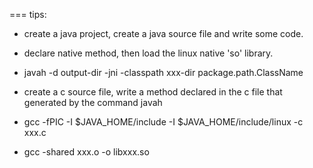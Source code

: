 === tips:

* create a java project, create a java source file and write some code.

* declare native method, then load the linux native 'so' library.

* javah -d output-dir -jni -classpath xxx-dir package.path.ClassName

* create a c source file, write a method declared in the c file that generated by the command javah

* gcc -fPIC -I $JAVA_HOME/include -I $JAVA_HOME/include/linux -c xxx.c

* gcc -shared xxx.o -o libxxx.so
